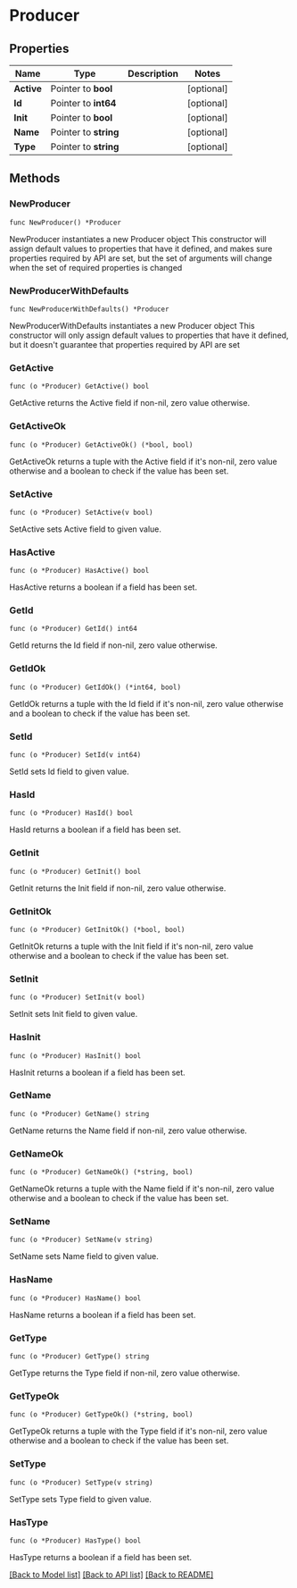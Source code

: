 # Producer

## Properties

Name | Type | Description | Notes
------------ | ------------- | ------------- | -------------
**Active** | Pointer to **bool** |  | [optional] 
**Id** | Pointer to **int64** |  | [optional] 
**Init** | Pointer to **bool** |  | [optional] 
**Name** | Pointer to **string** |  | [optional] 
**Type** | Pointer to **string** |  | [optional] 

## Methods

### NewProducer

`func NewProducer() *Producer`

NewProducer instantiates a new Producer object
This constructor will assign default values to properties that have it defined,
and makes sure properties required by API are set, but the set of arguments
will change when the set of required properties is changed

### NewProducerWithDefaults

`func NewProducerWithDefaults() *Producer`

NewProducerWithDefaults instantiates a new Producer object
This constructor will only assign default values to properties that have it defined,
but it doesn't guarantee that properties required by API are set

### GetActive

`func (o *Producer) GetActive() bool`

GetActive returns the Active field if non-nil, zero value otherwise.

### GetActiveOk

`func (o *Producer) GetActiveOk() (*bool, bool)`

GetActiveOk returns a tuple with the Active field if it's non-nil, zero value otherwise
and a boolean to check if the value has been set.

### SetActive

`func (o *Producer) SetActive(v bool)`

SetActive sets Active field to given value.

### HasActive

`func (o *Producer) HasActive() bool`

HasActive returns a boolean if a field has been set.

### GetId

`func (o *Producer) GetId() int64`

GetId returns the Id field if non-nil, zero value otherwise.

### GetIdOk

`func (o *Producer) GetIdOk() (*int64, bool)`

GetIdOk returns a tuple with the Id field if it's non-nil, zero value otherwise
and a boolean to check if the value has been set.

### SetId

`func (o *Producer) SetId(v int64)`

SetId sets Id field to given value.

### HasId

`func (o *Producer) HasId() bool`

HasId returns a boolean if a field has been set.

### GetInit

`func (o *Producer) GetInit() bool`

GetInit returns the Init field if non-nil, zero value otherwise.

### GetInitOk

`func (o *Producer) GetInitOk() (*bool, bool)`

GetInitOk returns a tuple with the Init field if it's non-nil, zero value otherwise
and a boolean to check if the value has been set.

### SetInit

`func (o *Producer) SetInit(v bool)`

SetInit sets Init field to given value.

### HasInit

`func (o *Producer) HasInit() bool`

HasInit returns a boolean if a field has been set.

### GetName

`func (o *Producer) GetName() string`

GetName returns the Name field if non-nil, zero value otherwise.

### GetNameOk

`func (o *Producer) GetNameOk() (*string, bool)`

GetNameOk returns a tuple with the Name field if it's non-nil, zero value otherwise
and a boolean to check if the value has been set.

### SetName

`func (o *Producer) SetName(v string)`

SetName sets Name field to given value.

### HasName

`func (o *Producer) HasName() bool`

HasName returns a boolean if a field has been set.

### GetType

`func (o *Producer) GetType() string`

GetType returns the Type field if non-nil, zero value otherwise.

### GetTypeOk

`func (o *Producer) GetTypeOk() (*string, bool)`

GetTypeOk returns a tuple with the Type field if it's non-nil, zero value otherwise
and a boolean to check if the value has been set.

### SetType

`func (o *Producer) SetType(v string)`

SetType sets Type field to given value.

### HasType

`func (o *Producer) HasType() bool`

HasType returns a boolean if a field has been set.


[[Back to Model list]](../README.md#documentation-for-models) [[Back to API list]](../README.md#documentation-for-api-endpoints) [[Back to README]](../README.md)


